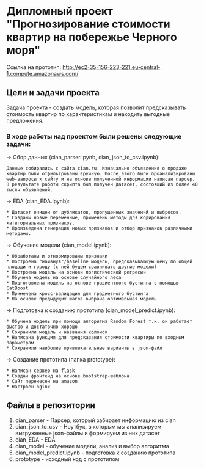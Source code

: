 # Дипломный проект "Прогнозирование стоимости квартир на побережье Черного моря"

Ссылка на прототип: http://ec2-35-156-223-221.eu-central-1.compute.amazonaws.com/

## Цели и задачи проекта

Задача проекта - создать модель, которая позволит предсказывать стоимость квартир по характеристикам и находить выгодные предложения.

### В ходе работы над проектом были решены следующие задачи:

→ Сбор данных (cian_parser.ipynb, cian_json_to_csv.ipynb):

    Данные собирались с сайта cian.ru. Изначально объявления о продаже квартир были отфильтрованы вручную. После этого были проанализированы web-запросы к сайту и на основе полученной информации написан парсер. В результате работы скрипта был получен датасет, состоящий из более 40 тысяч объявлений.

→ EDA (cian_EDA.ipynb):

    * Датасет очищен от дубликатов, пропущенных значений и выбросов.
    * Созданы новые переменные, применены методы для кодирования категориальных признаков.
    * Произведена генерация новых признаков и отбор признаков различными методами.

→ Обучение модели (cian_model.ipynb):

    * Обработаны и отнормированы признаки
    * Построена "наивнуя"/baseline модель, предсказывающую цену по общей площади и городу (с ней будем сравнивать другие модели)
    * Построена модель на основи логистической регресии
    * Обучена модель на основе случайного леса
    * Подготовлена модель на основе градиентного бустинга с помощью CatBoost
    * Применена кросс-валидация для градиетного бустинга
    * На основе предыдущих шагов выбрана оптимальная модель

→ Подготовка к созданию прототипа (cian_model_predict.ipynb):

    * Обучена модель при помощи алгоритма Random Forest т.к. он работает быстро и достаточно хорошо
    * Сохранили модель и названия колонок
    * Написана функция для предсказания стоимости квартиры по входным параметрам
    * Сохранили наиболее привлекательные варианты в json-файл

→ Создание прототипа (папка prototype):

    * Написан сервер на flask
    * Создан фронтенд на основе bootstrap-шаблона
    * Сайт перенесен на amazon
    * Настроен nginx

## Файлы в репозитории

1) сian_parser - Парсер, который забирает информацию из cian
2) cian_json_to_csv - Ноутбук, в которым мы анализируем выгруженные json-файлы и формируем из них датасет
3) сian_EDA - EDA
4) cian_model - обучение модели, анализ и выбор алгоритма
5) cian_model_predict.ipynb - подготовка к созданию прототипа
6) prototype - исходный код с прототипом